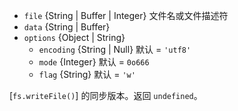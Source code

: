 <!-- YAML
added: v0.1.29
-->

* `file` {String | Buffer | Integer} 文件名或文件描述符
* `data` {String | Buffer}
* `options` {Object | String}
  * `encoding` {String | Null} 默认 = `'utf8'`
  * `mode` {Integer} 默认 = `0o666`
  * `flag` {String} 默认 = `'w'`

[`fs.writeFile()`] 的同步版本。返回 `undefined`。

